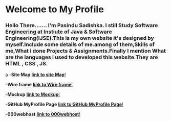 
<h1> Welcome to My Profile</h1>
<h3> Hello There....... I'm Pasindu Sadishka. I still Study Software Engineering at Instiute of Java & Software Engineering(IJSE).This is my own website it's designed by myself.Include some details of me.among of them,Skills of me,What i done Projects & Assignments.Finally I mention What are the languages i used to developed this website.They are HTML , CSS , JS.</h3>







a
-**Site Map**  [**link to site Map**!](https://www.gloomaps.com/GRrwYlbeTl)

-**Wire frame**  [**link to Wire frame**!](https://wireframe.cc/iVep1K)

-**Mockup**  [**link to Mockup**!](http;//google.com)


-**GitHub MyProfile Page**  [**link to GitHub MyProfile Page**!](https://github.com/pasindusadishka/myProfile)

-**000webhost**  [**link to 000webhost**!](https://pasindusadishka.000webhostapp.com)
